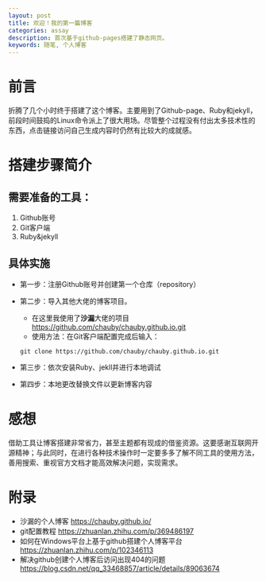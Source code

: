 ```yaml
---
layout: post
title: 欢迎！我的第一篇博客
categories: assay
description: 首次基于github-pages搭建了静态网页。
keywords: 随笔, 个人博客
---
```


# 前言
折腾了几个小时终于搭建了这个博客。主要用到了Github-page、Ruby和jekyll，前段时间鼓捣的Linux命令派上了很大用场。尽管整个过程没有付出太多技术性的东西，点击链接访问自己生成内容时仍然有比较大的成就感。


# 搭建步骤简介

## 需要准备的工具：
1. Github账号
2. Git客户端
3. Ruby&jekyll


## 具体实施
- 第一步：注册Github账号并创建第一个仓库（repository）
- 第二步：导入其他大佬的博客项目。
    - 在这里我使用了**沙漏**大佬的项目<https://github.com/chauby/chauby.github.io.git>
    - 使用方法：在Git客户端配置完成后输入：
    
     ```
     git clone https://github.com/chauby/chauby.github.io.git
     ```

- 第三步：依次安装Ruby、jekll并进行本地调试
- 第四步：本地更改替换文件以更新博客内容


# 感想
借助工具让博客搭建非常省力，甚至主题都有现成的借鉴资源。这要感谢互联网开源精神；与此同时，在进行各种技术操作时一定要多多了解不同工具的使用方法，善用搜索、重视官方文档才能高效解决问题，实现需求。


# 附录
- 沙漏的个人博客 <https://chauby.github.io/>
- git配置教程 <https://zhuanlan.zhihu.com/p/369486197>
- 如何在Windows平台上基于github搭建个人博客平台 <https://zhuanlan.zhihu.com/p/102346113>
- 解决github创建个人博客后访问出现404的问题 <https://blog.csdn.net/qq_33468857/article/details/89063674>